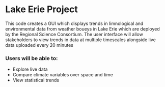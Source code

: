 # Lake Erie Project  

This code creates a GUI which displays trends in limnological and environmental data from weather boueys in Lake Erie which are deployed by the Regional Science Consortium. The user interface will allow stakeholders to view trends in data at multiple timescales alongside live data uploaded every 20 minutes 

### Users will be able to:
- Explore live data
- Compare climate variables over space and time 
- View statistical trends 

 
